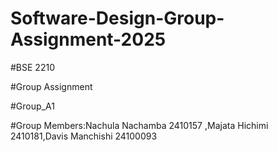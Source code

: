 # Software-Design-Group-Assignment-2025

#BSE 2210

#Group Assignment

#Group_A1

#Group Members:Nachula Nachamba 2410157 ,Majata Hichimi 2410181,Davis Manchishi 24100093

